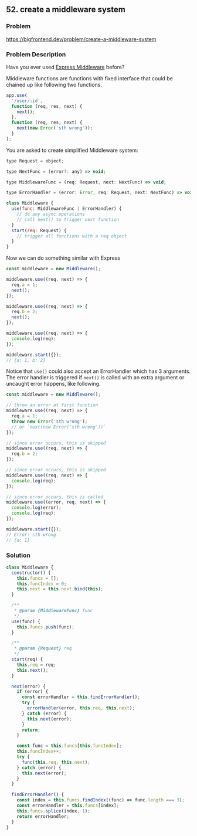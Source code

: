 ## 52. create a middleware system

### Problem

https://bigfrontend.dev/problem/create-a-middleware-system

### Problem Description

Have you ever used [Express Middleware](http://expressjs.com/en/guide/using-middleware.html#using-middleware) before?

Middleware functions are functions with fixed interface that could be chained up like following two functions.

```js
app.use(
  '/user/:id',
  function (req, res, next) {
    next();
  },
  function (req, res, next) {
    next(new Error('sth wrong'));
  }
);
```

You are asked to create simplified Middleware system:

```js
type Request = object;

type NextFunc = (error?: any) => void;

type MiddlewareFunc = (req: Request, next: NextFunc) => void;

type ErrorHandler = (error: Error, req: Request, next: NextFunc) => void;

class Middleware {
  use(func: MiddlewareFunc | ErrorHandler) {
    // do any async operations
    // call next() to trigger next function
  }
  start(req: Request) {
    // trigger all functions with a req object
  }
}
```

Now we can do something similar with Express

```js
const middleware = new Middleware();

middleware.use((req, next) => {
  req.a = 1;
  next();
});

middleware.use((req, next) => {
  req.b = 2;
  next();
});

middleware.use((req, next) => {
  console.log(req);
});

middleware.start({});
// {a: 1, b: 2}
```

Notice that `use()` could also accept an ErrorHandler which has 3 arguments. The error handler is triggered if `next()` is called with an extra argument or uncaught error happens, like following.

```js
const middleware = new Middleware();

// throw an error at first function
middleware.use((req, next) => {
  req.a = 1;
  throw new Error('sth wrong');
  // or `next(new Error('sth wrong'))`
});

// since error occurs, this is skipped
middleware.use((req, next) => {
  req.b = 2;
});

// since error occurs, this is skipped
middleware.use((req, next) => {
  console.log(req);
});

// since error occurs, this is called
middleware.use((error, req, next) => {
  console.log(error);
  console.log(req);
});

middleware.start({});
// Error: sth wrong
// {a: 1}
```

### Solution

```js
class Middleware {
  constructor() {
    this.funcs = [];
    this.funcIndex = 0;
    this.next = this.next.bind(this);
  }

  /**
   * @param {MiddlewareFunc} func
   */
  use(func) {
    this.funcs.push(func);
  }

  /**
   * @param {Request} req
   */
  start(req) {
    this.req = req;
    this.next();
  }

  next(error) {
    if (error) {
      const errorHandler = this.findErrorHandler();
      try {
        errorHandler(error, this.req, this.next);
      } catch (error) {
        this.next(error);
      }
      return;
    }

    const func = this.funcs[this.funcIndex];
    this.funcIndex++;
    try {
      func(this.req, this.next);
    } catch (error) {
      this.next(error);
    }
  }

  findErrorHandler() {
    const index = this.funcs.findIndex((func) => func.length === 3);
    const errorHandler = this.funcs[index];
    this.funcs.splice(index, 1);
    return errorHandler;
  }
}
```

